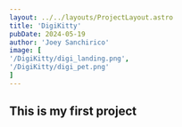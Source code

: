 ```yaml
--- 
layout: ../../layouts/ProjectLayout.astro
title: 'DigiKitty'
pubDate: 2024-05-19
author: 'Joey Sanchirico'
image: [
'/DigiKitty/digi_landing.png',
'/DigiKitty/digi_pet.png'
]
---
```


## This is my first project 
